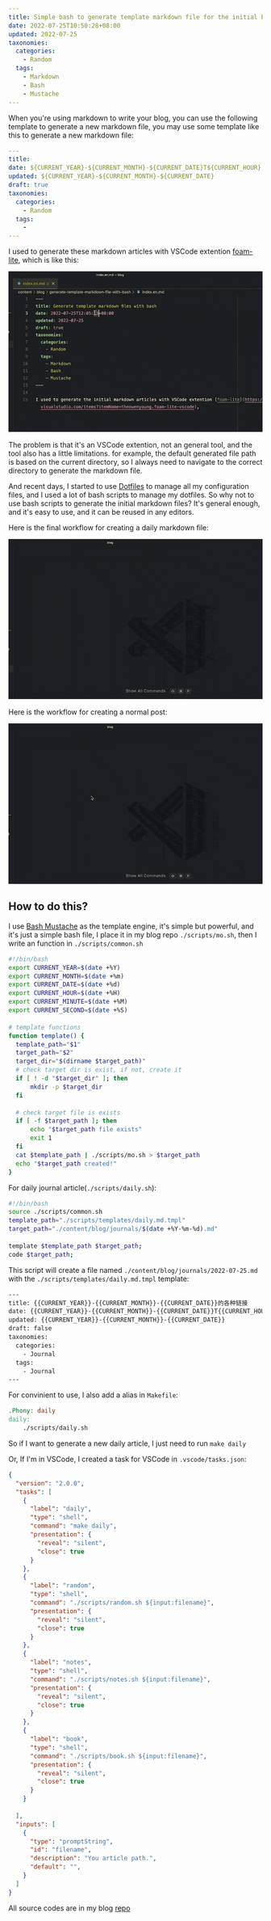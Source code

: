 ```yaml
---
title: Simple bash to generate template markdown file for the initial blog post
date: 2022-07-25T10:50:28+08:00
updated: 2022-07-25
taxonomies:
  categories:
    - Random
  tags:
    - Markdown
    - Bash
    - Mustache
---
```


When you're using markdown to write your blog, you can use the following template to generate a new markdown file, you may use some template like this to generate a new markdown file:

<!-- more -->


```yaml
---
title: 
date: ${CURRENT_YEAR}-${CURRENT_MONTH}-${CURRENT_DATE}T${CURRENT_HOUR}:${CURRENT_MINUTE}:${CURRENT_SECOND}+08:00
updated: ${CURRENT_YEAR}-${CURRENT_MONTH}-${CURRENT_DATE}
draft: true
taxonomies:
  categories:
    - Random
  tags:
    - 
---
```

I used to generate these markdown articles with VSCode extention [foam-lite](https://marketplace.visualstudio.com/items?itemName=theowenyoung.foam-lite-vscode), which is like this:

![](./vscode-foam.gif)

The problem is that it's an VSCode extention, not an general tool, and the tool also has a little limitations.
for example, the default generated file path is based on the current directory, so I always need to navigate to the correct directory to generate the markdown file.

And recent days, I started to use [Dotfiles](https://github.com/theowenyoung/dotfiles) to manage all my configuration files, and I used a lot of bash scripts to manage my dotfiles. So why not to use bash scripts to generate the initial markdown files? It's general enough, and it's easy to use, and it can be reused in any editors.

Here is the final workflow for creating a daily markdown file:

![](./bash-daily.gif)

Here is the workflow for creating a normal post:

![](./bash-random.gif)

## How to do this?

I use [Bash Mustache](https://github.com/tests-always-included/mo) as the template engine, it's simple but powerful, and it's just a simple bash file, I place it in my blog repo `./scripts/mo.sh`, then I write an function in `./scripts/common.sh`

```bash
#!/bin/bash
export CURRENT_YEAR=$(date +%Y)
export CURRENT_MONTH=$(date +%m)
export CURRENT_DATE=$(date +%d)
export CURRENT_HOUR=$(date +%H)
export CURRENT_MINUTE=$(date +%M)
export CURRENT_SECOND=$(date +%S)

# template functions
function template() {
  template_path="$1"
  target_path="$2"
  target_dir="$(dirname $target_path)"
  # check target dir is exist, if not, create it
  if [ ! -d "$target_dir" ]; then
      mkdir -p $target_dir
  fi

  # check target file is exists
  if [ -f $target_path ]; then
      echo "$target_path file exists"
      exit 1
  fi
  cat $template_path | ./scripts/mo.sh > $target_path
  echo "$target_path created!"
}
```

For daily journal article(`./scripts/daily.sh`):

```bash
#!/bin/bash
source ./scripts/common.sh
template_path="./scripts/templates/daily.md.tmpl"
target_path="./content/blog/journals/$(date +%Y-%m-%d).md"

template $template_path $target_path;
code $target_path;
```

This script will create a file named `./content/blog/journals/2022-07-25.md` with the `./scripts/templates/daily.md.tmpl` template:

```bash
---
title: {{CURRENT_YEAR}}-{{CURRENT_MONTH}}-{{CURRENT_DATE}}的各种链接
date: {{CURRENT_YEAR}}-{{CURRENT_MONTH}}-{{CURRENT_DATE}}T{{CURRENT_HOUR}}:{{CURRENT_MINUTE}}:{{CURRENT_SECOND}}+08:00
updated: {{CURRENT_YEAR}}-{{CURRENT_MONTH}}-{{CURRENT_DATE}}
draft: false
taxonomies:
  categories:
    - Journal
  tags:
    - Journal
---
```

For convinient to use, I also add a alias in `Makefile`:

```Makefile
.Phony: daily
daily:
	./scripts/daily.sh
```

So if I want to generate a new daily article, I just need to run `make daily`

Or, If I'm in VSCode, I created a task for VSCode in `.vscode/tasks.json`:

```json
{
  "version": "2.0.0",
  "tasks": [
    {
      "label": "daily",
      "type": "shell",
      "command": "make daily",
      "presentation": {
        "reveal": "silent",
        "close": true
      }
    },
    {
      "label": "random",
      "type": "shell",
      "command": "./scripts/random.sh ${input:filename}",
      "presentation": {
        "reveal": "silent",
        "close": true
      }
    },
    {
      "label": "notes",
      "type": "shell",
      "command": "./scripts/notes.sh ${input:filename}",
      "presentation": {
        "reveal": "silent",
        "close": true
      }
    },
    {
      "label": "book",
      "type": "shell",
      "command": "./scripts/book.sh ${input:filename}",
      "presentation": {
        "reveal": "silent",
        "close": true
      }
    }

  ],
  "inputs": [
    {
      "type": "promptString",
      "id": "filename",
      "description": "You article path.",
      "default": "",
    }
  ]
}
```


All source codes are in my blog [repo](https://github.com/theowenyoung/blog)